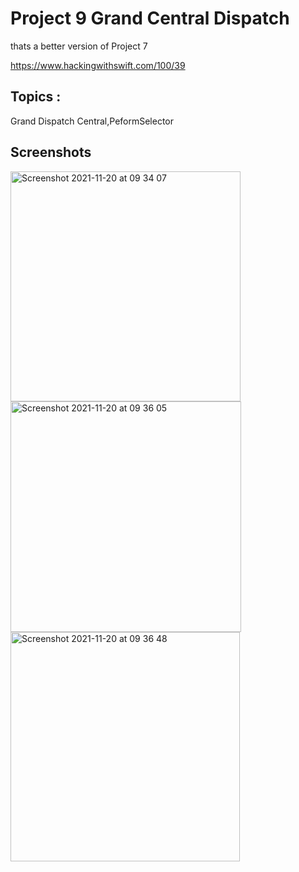 # Project 9 Grand Central Dispatch
thats a better version of Project 7 

https://www.hackingwithswift.com/100/39

## Topics :

Grand Dispatch Central,PeformSelector 

## Screenshots

<img width="368" alt="Screenshot 2021-11-20 at 09 34 07" src="https://user-images.githubusercontent.com/79315087/142766545-59c2e379-9d32-4fa6-8f63-a15555ba11df.png"><img width="369" alt="Screenshot 2021-11-20 at 09 36 05" src="https://user-images.githubusercontent.com/79315087/142766547-a0ad3f0c-0ad6-488a-8d27-9d527f3d189a.png"><img width="367" alt="Screenshot 2021-11-20 at 09 36 48" src="https://user-images.githubusercontent.com/79315087/142766549-9a0c324d-639b-4a2e-88f8-d43ca0fbbe88.png">



